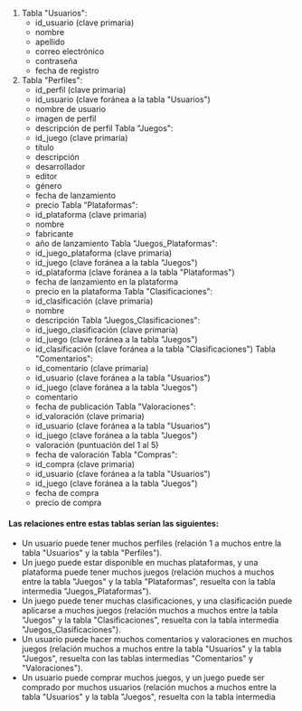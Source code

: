 1. Tabla "Usuarios":
    - id_usuario (clave primaria)
    - nombre
    - apellido
    - correo electrónico
    - contraseña
    - fecha de registro
2. Tabla "Perfiles":
    - id_perfil (clave primaria)
    - id_usuario (clave foránea a la tabla "Usuarios")
    - nombre de usuario
    - imagen de perfil
    - descripción de perfil
Tabla "Juegos":
    - id_juego (clave primaria)
    - título
    - descripción
    - desarrollador
    - editor
    - género
    - fecha de lanzamiento
    - precio
Tabla "Plataformas":
    - id_plataforma (clave primaria)
    - nombre
    - fabricante
    - año de lanzamiento
Tabla "Juegos_Plataformas":
    - id_juego_plataforma (clave primaria)
    - id_juego (clave foránea a la tabla "Juegos")
    - id_plataforma (clave foránea a la tabla "Plataformas")
    - fecha de lanzamiento en la plataforma
    - precio en la plataforma
Tabla "Clasificaciones":
    - id_clasificación (clave primaria)
    - nombre
    - descripción
Tabla "Juegos_Clasificaciones":
    - id_juego_clasificación (clave primaria)
    - id_juego (clave foránea a la tabla "Juegos")
    - id_clasificación (clave foránea a la tabla "Clasificaciones")
Tabla "Comentarios":
    - id_comentario (clave primaria)
    - id_usuario (clave foránea a la tabla "Usuarios")
    - id_juego (clave foránea a la tabla "Juegos")
    - comentario
    - fecha de publicación
Tabla "Valoraciones":
    - id_valoración (clave primaria)
    - id_usuario (clave foránea a la tabla "Usuarios")
    - id_juego (clave foránea a la tabla "Juegos")
    - valoración (puntuación del 1 al 5)
    - fecha de valoración
Tabla "Compras":
    - id_compra (clave primaria)
    - id_usuario (clave foránea a la tabla "Usuarios")
    - id_juego (clave foránea a la tabla "Juegos")
    - fecha de compra
    - precio de compra

#### Las relaciones entre estas tablas serían las siguientes:

- Un usuario puede tener muchos perfiles (relación 1 a muchos entre la tabla "Usuarios" y la tabla "Perfiles").
- Un juego puede estar disponible en muchas plataformas, y una plataforma puede tener muchos juegos (relación muchos a muchos entre la tabla "Juegos" y la tabla "Plataformas", resuelta con la tabla intermedia "Juegos_Plataformas").
- Un juego puede tener muchas clasificaciones, y una clasificación puede aplicarse a muchos juegos (relación muchos a muchos entre la tabla "Juegos" y la tabla "Clasificaciones", resuelta con la tabla intermedia "Juegos_Clasificaciones").
- Un usuario puede hacer muchos comentarios y valoraciones en muchos juegos (relación muchos a muchos entre la tabla "Usuarios" y la tabla "Juegos", resuelta con las tablas intermedias "Comentarios" y "Valoraciones").
- Un usuario puede comprar muchos juegos, y un juego puede ser comprado por muchos usuarios (relación muchos a muchos entre la tabla "Usuarios" y la tabla "Juegos", resuelta con la tabla intermedia